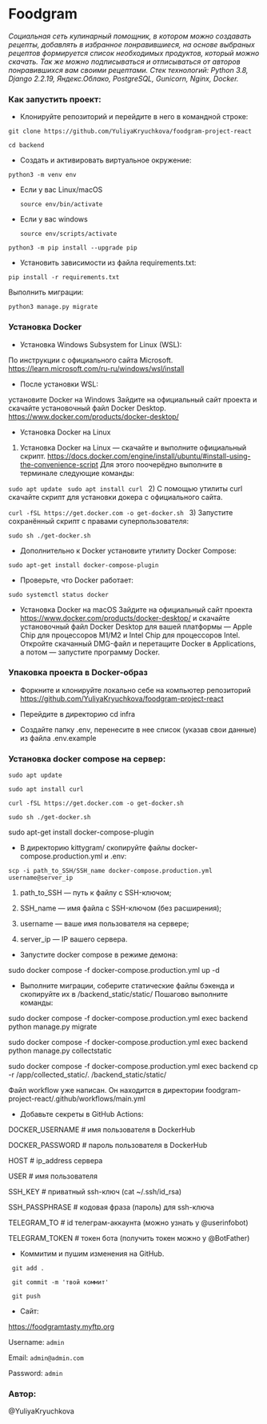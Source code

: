 # Foodgram

_Социальная сеть кулинарный помощник, в котором можно создавать рецепты,
добавлять в избранное понравившиеся, на основе выбраных рецептов формируется список необходимых продуктов,
который можно скачать. Так же можно подписываться и отписываться от авторов понравившихся вам своими рецептами.
Стек технологий: Python 3.8, Django 2.2.19, Яндекс.Облако, PostgreSQL, Gunicorn, Nginx, Docker._
### Как запустить проект:

* Клонируйте репозиторий и перейдите в него в командной строке:

```
git clone https://github.com/YuliyaKryuchkova/foodgram-project-react
```

```
cd backend
```

* Cоздать и активировать виртуальное окружение:

```
python3 -m venv env
```

* Если у вас Linux/macOS

    ```
    source env/bin/activate
    ```

* Если у вас windows

    ```
    source env/scripts/activate
    ```
  
```
python3 -m pip install --upgrade pip
```

* Установить зависимости из файла requirements.txt:

```
pip install -r requirements.txt
```

Выполнить миграции:

```
python3 manage.py migrate
```

### Установка Docker

* Установка Windows Subsystem for Linux (WSL):

По инструкции с официального сайта Microsoft.
https://learn.microsoft.com/ru-ru/windows/wsl/install

* После установки WSL: 

установите Docker на Windows
Зайдите на официальный сайт проекта и скачайте установочный файл Docker Desktop.
https://www.docker.com/products/docker-desktop/

* Установка Docker на Linux

1) Установка Docker на Linux — скачайте и выполните официальный скрипт.
https://docs.docker.com/engine/install/ubuntu/#install-using-the-convenience-script
Для этого поочерёдно выполните в терминале следующие команды:

`sudo apt update
`
`sudo apt install curl
` 
2) С помощью утилиты curl скачайте скрипт для установки докера с официального сайта.

`curl -fSL https://get.docker.com -o get-docker.sh
`
3) Запустите сохранённый скрипт с правами суперпользователя:

`sudo sh ./get-docker.sh
`
* Дополнительно к Docker установите утилиту Docker Compose:
 
`sudo apt-get install docker-compose-plugin
`
* Проверьте, что Docker работает:

`sudo systemctl status docker
`
* Установка Docker на macOS
Зайдите на официальный сайт проекта https://www.docker.com/products/docker-desktop/ и скачайте установочный файл Docker Desktop для вашей платформы — Apple Chip для процессоров M1/M2 и Intel Chip для процессоров Intel.
Откройте скачанный DMG-файл и перетащите Docker в Applications, а потом — запустите программу Docker.


### Упаковка проекта в Docker-образ

* Форкните и клонируйте локально себе на компьютер репозиторий 
https://github.com/YuliyaKryuchkova/foodgram-project-react
* Перейдите в директорию cd infra

* Создайте папку .env, перенесите в нее список (указав свои данные) из файла .env.example

### Установка docker compose на сервер:

`sudo apt update`

`sudo apt install curl`

`curl -fSL https://get.docker.com -o get-docker.sh`

`sudo sh ./get-docker.sh`

sudo apt-get install docker-compose-plugin

* В директорию kittygram/ скопируйте файлы docker-compose.production.yml и .env:

`scp -i path_to_SSH/SSH_name docker-compose.production.yml username@server_ip
`
1) path_to_SSH — путь к файлу с SSH-ключом;

2) SSH_name — имя файла с SSH-ключом (без расширения);

3) username — ваше имя пользователя на сервере;

4) server_ip — IP вашего сервера.

* Запустите docker compose в режиме демона:

sudo docker compose -f docker-compose.production.yml up -d

* Выполните миграции, соберите статические файлы бэкенда и скопируйте их в /backend_static/static/ Пошагово выполните команды:

sudo docker compose -f docker-compose.production.yml exec backend python manage.py migrate

sudo docker compose -f docker-compose.production.yml exec backend python manage.py collectstatic

sudo docker compose -f docker-compose.production.yml exec backend cp -r /app/collected_static/. /backend_static/static/

Файл workflow уже написан. Он находится в директории foodgram-project-react/.github/workflows/main.yml

* Добавьте секреты в GitHub Actions:

DOCKER_USERNAME                # имя пользователя в DockerHub

DOCKER_PASSWORD                # пароль пользователя в DockerHub

HOST                           # ip_address сервера

USER                           # имя пользователя

SSH_KEY                        # приватный ssh-ключ (cat ~/.ssh/id_rsa)

SSH_PASSPHRASE                 # кодовая фраза (пароль) для ssh-ключа

TELEGRAM_TO                    # id телеграм-аккаунта (можно узнать у @userinfobot)

TELEGRAM_TOKEN                 # токен бота (получить токен можно у @BotFather)

* Коммитим и пушим изменения на GitHub.

` git add .`

` git commit -m 'твой коммит'`

` git push`

* Сайт:

https://foodgramtasty.myftp.org

Username: `admin`

Email: `admin@admin.com`

Password: `admin`

### Автор:

@YuliyaKryuchkova

